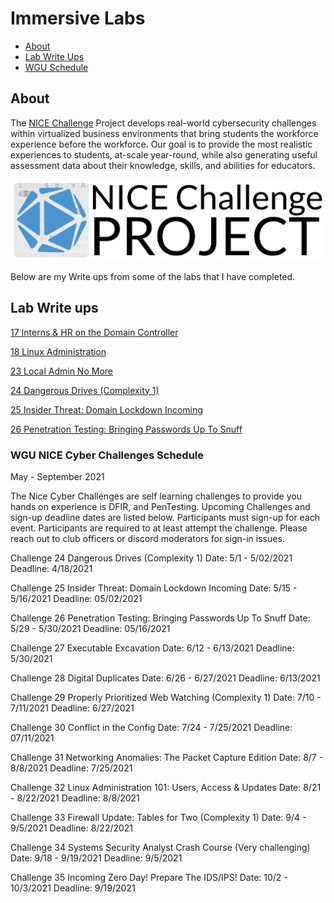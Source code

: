 # Immersive Labs

* [About](#about)
* [Lab Write Ups](#Lab-Write-ups)
* [WGU Schedule](#WGU-NICE-Cyber-Challenges-Schedule)

## About

The [NICE Challenge](https://nice-challenge.com/) Project develops real-world cybersecurity challenges within virtualized business environments that bring students the workforce experience before the workforce. Our goal is to provide the most realistic experiences to students, at-scale year-round, while also generating useful assessment data about their knowledge, skills, and abilities for educators.

![NICE logo](../img/NICE-Logo.png)

Below are my Write ups from some of the labs that I have completed.

## Lab Write ups 

[17 Interns & HR on the Domain Controller](./17InternsAndHROnTheDomainController/README.md)

[18 Linux Administration](./18LinuxAdministration201/README.md)

[23 Local Admin No More](./23LocalAdminNoMore-SecurityByDesign/README.md)

[24 Dangerous Drives (Complexity 1)](./24DangerousDrives/README.md)

[25 Insider Threat: Domain Lockdown Incoming](./25InsiderThreat/README.md)

[26 Penetration Testing: Bringing Passwords Up To Snuff](./26PenetrationTesting-Passwords/README.md)

### WGU NICE Cyber Challenges Schedule 
May - September 2021

The Nice Cyber Challenges are self learning challenges to provide you hands on experience is DFIR, and PenTesting. Upcoming Challenges and sign-up deadline dates are listed below. Participants must sign-up for each event. Participants are required to at least attempt the challenge. Please reach out to club officers or discord moderators for sign-in issues.

 

Challenge 24 Dangerous Drives (Complexity 1)
Date: 5/1 - 5/02/2021
Deadline: 4/18/2021

Challenge 25 Insider Threat: Domain Lockdown Incoming
Date: 5/15 - 5/16/2021
Deadline: 05/02/2021

Challenge 26 Penetration Testing: Bringing Passwords Up To Snuff
Date: 5/29 - 5/30/2021
Deadline: 05/16/2021

Challenge 27 Executable Excavation
Date: 6/12 - 6/13/2021
Deadline: 5/30/2021

Challenge 28 Digital Duplicates
Date: 6/26 - 6/27/2021
Deadline: 6/13/2021

Challenge 29 Properly Prioritized Web Watching (Complexity 1)
Date: 7/10 - 7/11/2021
Deadline: 6/27/2021

Challenge 30 Conflict in the Config
Date: 7/24 - 7/25/2021
Deadline: 07/11/2021

Challenge 31 Networking Anomalies: The Packet Capture Edition
Date: 8/7 - 8/8/2021
Deadline: 7/25/2021

 
Challenge 32 Linux Administration 101: Users, Access & Updates
Date: 8/21 - 8/22/2021
Deadline: 8/8/2021
 
Challenge 33 Firewall Update: Tables for Two (Complexity 1)
Date: 9/4 - 9/5/2021
Deadline: 8/22/2021

Challenge 34 Systems Security Analyst Crash Course
(Very challenging)
Date: 9/18 - 9/19/2021
Deadline: 9/5/2021

Challenge 35 Incoming Zero Day! Prepare The IDS/IPS!
Date: 10/2 - 10/3/2021
Deadline: 9/19/2021
